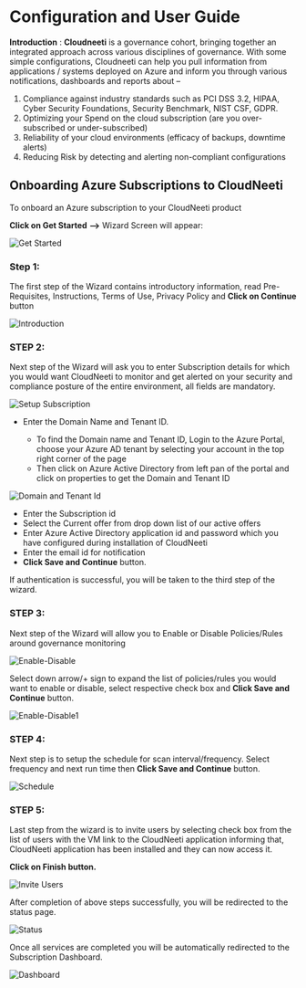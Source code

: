 ﻿
# Configuration and User Guide 

**Introduction** : **Cloudneeti** is a governance cohort, bringing together an integrated approach across various disciplines of governance. With some simple configurations, Cloudneeti can help you pull information from applications / systems deployed on Azure and inform you through various notifications, dashboards and reports about –

1. Compliance against industry standards such as PCI DSS 3.2, HIPAA, Cyber Security Foundations, Security Benchmark, NIST CSF, GDPR. 
2. Optimizing your Spend on the cloud subscription (are you over-subscribed or under-subscribed)
3. Reliability of your cloud environments (efficacy of backups, downtime alerts)
4. Reducing Risk by detecting and alerting non-compliant configurations
 


## Onboarding Azure Subscriptions to CloudNeeti

To onboard an Azure subscription to your CloudNeeti product

**Click on Get Started**  **-->** Wizard Screen will appear:

![Get Started](/images/GetStarted.png)

### Step 1:
The first step of the Wizard contains introductory information, read Pre-Requisites, Instructions, Terms of Use, Privacy Policy and **Click on Continue** button

![Introduction](/images/Introduction.png)

### STEP 2:
Next step of the Wizard will ask you to enter Subscription details for which you would want CloudNeeti to monitor and get alerted on your security and compliance posture of the entire environment, all fields are mandatory.

![Setup Subscription](/images/SetupSubscription.png)

* Enter the Domain Name and Tenant ID. 

    * To find the Domain name and Tenant ID, Login to the Azure Portal, choose your Azure AD tenant by selecting your account in the top right corner of the page 
    * Then click on Azure Active Directory from left pan of the portal and click on properties to get the Domain and Tenant ID

    
![    ![Domain and Tenant Id](/images/DomainAndTenantID.png)](/images/DomainAndTenantID.png)

    
* Enter the Subscription id 
* Select the Current offer from drop down list of our active offers
* Enter Azure Active Directory application id and password which you have configured during installation of CloudNeeti
* Enter the email id for notification
* **Click Save and Continue** button.


If authentication is successful, you will be taken to the third step of the wizard.

### STEP 3:
Next step of the Wizard will allow you to Enable or Disable Policies/Rules around governance monitoring

![Enable-Disable](/images/EnableDisable.png)

Select down arrow/+ sign to expand the list of policies/rules you would want to enable or disable, select respective check box and **Click Save and Continue** button.

![Enable-Disable1](/images/EnableDisable-1.png)

### STEP 4:
Next step is to setup the schedule for scan interval/frequency. Select frequency and next run time then **Click Save and Continue** button.

![Schedule](/images/SetSchedule.png)

### STEP 5:
Last step from the wizard is to invite users by selecting check box from the list of users with the VM link to the CloudNeeti application informing that, CloudNeeti application has been installed and they can now access it.

**Click on Finish button.**

![Invite Users](/images/InviteUsers.png)

After completion of above steps successfully, you will be redirected to the status page. 

![Status](/images/StatusPage.png)

Once all services are completed you will be automatically redirected to the Subscription Dashboard. 

![Dashboard](/images/SubscriptionDashboard.png)








